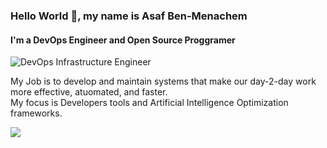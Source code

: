 ### Hello World 👋, my name is Asaf Ben-Menachem
#### I'm a DevOps Engineer and Open Source Proggramer 
![DevOps Infrastructure Engineer](https://149695847.v2.pressablecdn.com/wp-content/uploads/2019/11/Screenshot-2019-11-20-at-11.48.13-AM.png)

My Job is to develop and maintain systems that make our day-2-day work more effective, atuomated, and faster.
<br> My focus is Developers tools and Artificial Intelligence Optimization frameworks.

<a href="https://www.linkedin.com/in/asafbm/"><img src="https://img.shields.io/badge/-Asaf%20Ben%20Menachem-blue?style=plastic&logo=Linkedin&logoColor=white&link=https://www.linkedin.com/in/asafbm/" /></a>
